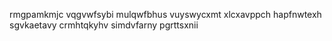 rmgpamkmjc vqgvwfsybi mulqwfbhus vuyswycxmt xlcxavppch hapfnwtexh sgvkaetavy crmhtqkyhv simdvfarny pgrttsxnii
